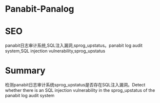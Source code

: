 # Panabit-Panalog
# SEO
panabit日志审计系统,SQL注入漏洞,sprog_upstatus。panabit log audit system,SQL injection vulnerability,sprog_upstatus
# Summary
检测panabit日志审计系统sprog_upstatus是否存在SQL注入漏洞。Detect whether there is an SQL injection vulnerability in the sprog_upstatus of the panabit log audit system
